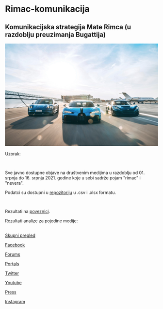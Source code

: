 # Rimac-komunikacija


## Komunikacijska strategija Mate Rimca (u razdoblju preuzimanja Bugattija)


<p align="center">
  <img src="./foto.jpg" width="750" title="hover text">
</p>


 
Uzorak:

<br>

Sve javno dostupne objave na društvenim medijima u razdoblju od 01. srpnja do 16. srpnja 2021. godine koje u sebi sadrže pojam "rimac" i "nevera".

Podatci su dostupni u [repozitoriju](https://github.com/lusiki/Rimac-komunikacija/tree/main/dta) u .csv i .xlsx formatu.
 

<br>


Rezultati na [poveznici]().


Rezultati analize za pojedine medije:
<br>
<br>

[Skupni pregled](https://raw.githack.com/lusiki/Rimac-komunikacija/main/code/GENERAL.html)
<br>

[Facebook](https://raw.githack.com/lusiki/Rimac-komunikacija/main/code/facebook.html)
<br>

[Forums](https://raw.githack.com/lusiki/Rimac-komunikacija/main/code/forums.html)
<br>

[Portals](https://raw.githack.com/lusiki/Rimac-komunikacija/main/code/portals.html)
<br>

[Twitter](https://raw.githack.com/lusiki/Rimac-komunikacija/main/code/twitter.html)
<br>

[Youtube](https://raw.githack.com/lusiki/Rimac-komunikacija/main/code/YouTube.html)
<br>

[Press](https://raw.githack.com/lusiki/Rimac-komunikacija/main/code/press.html)
<br>

[Instagram](https://raw.githack.com/lusiki/Rimac-komunikacija/main/code/Instagram.html)